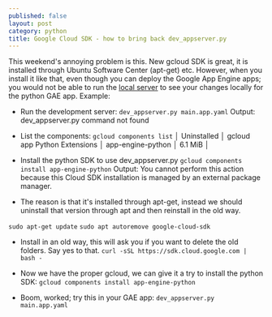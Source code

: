 ```yaml
---
published: false
layout: post
category: python
title: Google Cloud SDK - how to bring back dev_appserver.py
---
```

This weekend's annoying problem is this. New gcloud SDK is great, it is installed through Ubuntu Software Center (apt-get) etc. However, when you install it like that, even though you can deploy the Google App Engine apps; you would not be able to run the [local server](https://github.com/gae-init/gae-init/issues/394) to see your changes locally for the python GAE app. Example:

* Run the development server:
`dev_appserver.py main.app.yaml`
Output: dev_appserver.py command not found

* List the components:
`gcloud components list`
│ Uninstalled │ gcloud app Python Extensions │ app-engine-python │   6.1 MiB │

* Install the python SDK to use dev_appserver.py
`gcloud components install app-engine-python`
Output: You cannot perform this action because this Cloud SDK installation is 
managed by an external package manager. 

* The reason is that it's installed through apt-get, instead we should uninstall that version through apt and then reinstall in the old way.

`sudo apt-get update`
`sudo apt autoremove google-cloud-sdk`

* Install in an old way, this will ask you if you want to delete the old folders. Say yes to that.
`curl -sSL https://sdk.cloud.google.com | bash -`

* Now we have the proper gcloud, we can give it a try to install the python SDK:
`gcloud components install app-engine-python`

* Boom, worked; try this in your GAE app:
`dev_appserver.py main.app.yaml`



